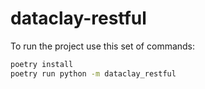 # dataclay-restful

To run the project use this set of commands:

```bash
poetry install
poetry run python -m dataclay_restful
```
